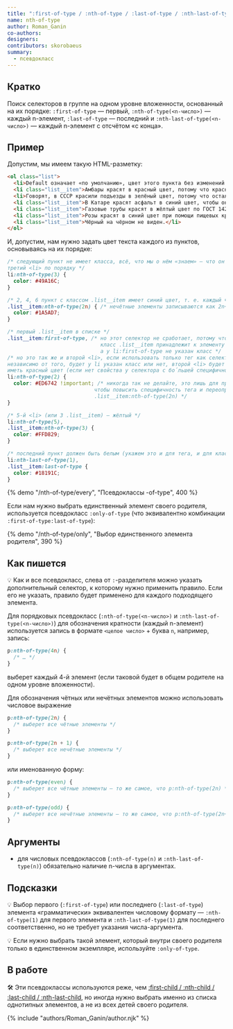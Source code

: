 ```yaml
---
title: ":first-of-type / :nth-of-type / :last-of-type / :nth-last-of-type / :only-of-type"
name: nth-of-type
author: Roman_Ganin
co-authors:
designers:
contributors: skorobaeus
summary:
  - псевдокласс
---
```


## Кратко

Поиск селекторов в группе на одном уровне вложенности, основанный на их порядке: `:first-of-type` — первый, `:nth-of-type(<n-число>)` — каждый n-элемент, `:last-of-type` — последний и `:nth-last-of-type(<n-число>)` — каждый n-элемент с отсчётом «с конца».

## Пример

Допустим, мы имеем такую HTML-разметку:

```html
<ol class="list">
  <li>Default означает «по умолчанию», цвет этого пункта без изменений.</li>
  <li class="list__item">Амбары красят в красный цвет, потому что красная краска...</li>
  <li>Говорят, в СССР красили подъезды в зелёный цвет, потому что осталось...</li>
  <li class="list__item">В Катаре красят асфальт в синий цвет, чтобы он не перегревался.</li>
  <li class="list__item">Газовые трубы красят в жёлтый цвет по ГОСТ 14202-69.</li>
  <li class="list__item">Розы красят в синий цвет при помощи пищевых красителей.</li>
  <li class="list__item">Чёрный на чёрном не виден.</li>
</ol>
```

И, допустим, нам нужно задать цвет текста каждого из пунктов, основываясь на их порядке:

```css
/* следующий пункт не имеет класса, всё, что мы о нём «знаем» — что он
третий <li> по порядку */
li:nth-of-type(3) {
  color: #49A16C;
}

/* 2, 4, 6 пункт с классом .list__item имеет синий цвет, т. е. каждый чётный */
.list__item:nth-of-type(2n) { /* нечётные элементы записываются как 2n+1 */
  color: #1A5AD7;
}

/* первый .list__item в списке */
.list__item:first-of-type, /* но этот селектор не сработает, потому что
                              класс .list__item принадлежит к элементу <li>,
                              а у li:first-of-type не указан класс */
/* но это так же и второй <li>, если использовать только тег как селектор
независимо от того, будет у li указан класс или нет, второй <li> будет
иметь красный цвет (если нет свойства у селектора с бо́льшей специфичностью */
li:nth-of-type(2) {
  color: #ED6742 !important; /* никогда так не делайте, это лишь для примера,
                            чтобы повысить специфичность тега и переопределить
                            .list__item:nth-of-type(2n) */
}

/* 5-й <li> (или 3 .list__item) — жёлтый */
li:nth-of-type(5),
.list__item:nth-of-type(3) {
  color: #FFD829;
}

/* последний пункт должен быть белым (укажем это и для тега, и для класса) */
li:nth-last-of-type(1),
.list__item:last-of-type {
  color: #18191C;
}
```

{% demo "/nth-of-type/every", "Псевдоклассы -of-type", 400 %}

Если нам нужно выбрать единственный элемент своего родителя, используется псевдокласс `:only-of-type` (что эквивалентно комбинации `:first-of-type:last-of-type`):

{% demo "/nth-of-type/only", "Выбор единственного элемента родителя", 390 %}

## Как пишется

💡 Как и все псевдокласс, слева от `:`-разделителя можно указать дополнительный селектор, к которому нужно применить правило. Если его не указать, правило будет применено для каждого подходящего элемента.

Для порядковых псевдокласс (`:nth-of-type(<n-число>)` и `:nth-last-of-type(<n-число>)`) для обозначения кратности (каждый n-элемент) используется запись в формате `<целое число>` + буква `n`, например, запись:

```css
p:nth-of-type(4n) {
  /* … */
}
```

выберет каждый 4-й элемент (если таковой будет в общем родителе на одном уровне вложенности).

Для обозначения чётных или нечётных элементов можно использовать числовое выражение

```css
p:nth-of-type(2n) {
  /* выберет все чётные элементы */
}

p:nth-of-type(2n + 1) {
  /* выберет все нечётные элементы */
}
```

или именованную форму:

```css
p:nth-of-type(even) {
  /* выберет все чётные элементы — то же самое, что p:nth-of-type(2n) */
}

p:nth-of-type(odd) {
  /* выберет все нечётные элементы — то же самое, что p:nth-of-type(2n+1) */
}
```

## Аргументы

- для числовых псевдоклассов (`:nth-of-type(n)` и `:nth-last-of-type(n)`) обязательно наличие n-числа в аргументах.

## Подсказки

💡 Выбор первого (`:first-of-type`) или последнего (`:last-of-type`) элемента «грамматически» эквивалентен числовому формату — `:nth-of-type(1)` для первого элемента и `:nth-last-of-type(1)` для последнего соответственно, но не требует указания числа-аргумента.

💡 Если нужно выбрать такой элемент, который внутри своего родителя только в единственном экземпляре, используйте `:only-of-type`.

## В работе

🛠 Эти псевдоклассы используются реже, чем [:first-child / :nth-child / :last-child / :nth-last-child](/css/doka/child), но иногда нужно выбрать именно из списка _однотипных_ элементов, а не из всех детей своего родителя.

{% include "authors/Roman_Ganin/author.njk" %}
